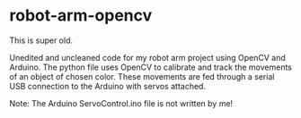 # robot-arm-opencv

This is super old.

Unedited and uncleaned code for my robot arm project using OpenCV and Arduino. The python file uses OpenCV to calibrate and track the movements of an object of chosen color. These movements are fed through a serial USB connection to the Arduino with servos attached.

Note: The Arduino ServoControl.ino file is not written by me!
